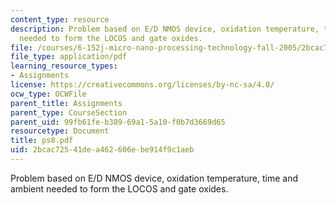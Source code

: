 ```yaml
---
content_type: resource
description: Problem based on E/D NMOS device, oxidation temperature, time and ambient
  needed to form the LOCOS and gate oxides.
file: /courses/6-152j-micro-nano-processing-technology-fall-2005/2bcac72541dea462606ebe914f9c1aeb_ps8.pdf
file_type: application/pdf
learning_resource_types:
- Assignments
license: https://creativecommons.org/licenses/by-nc-sa/4.0/
ocw_type: OCWFile
parent_title: Assignments
parent_type: CourseSection
parent_uid: 99fb61fe-b389-69a1-5a10-f0b7d3669d65
resourcetype: Document
title: ps8.pdf
uid: 2bcac725-41de-a462-606e-be914f9c1aeb
---
```

Problem based on E/D NMOS device, oxidation temperature, time and ambient needed to form the LOCOS and gate oxides.